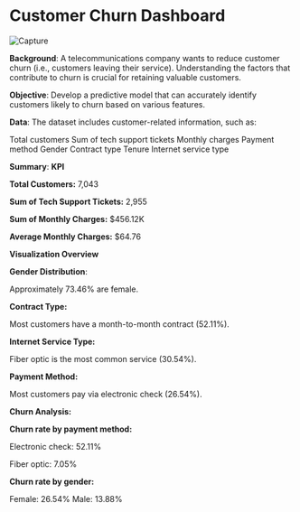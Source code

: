 #  Customer Churn Dashboard


![Capture](https://github.com/aarzoo-collab/Customer-Churn-/assets/173943221/156cdb6d-2b99-4b44-83e7-8d26a1508714)



**Background**: A telecommunications company wants to reduce customer churn (i.e., customers leaving their service). Understanding the factors that contribute to churn is crucial for retaining valuable customers.

**Objective**: Develop a predictive model that can accurately identify customers likely to churn based on various features.


**Data**: The dataset includes customer-related information, such as:

Total customers
Sum of tech support tickets
Monthly charges
Payment method
Gender
Contract type
Tenure
Internet service type

**Summary**: **KPI**


**Total Customers:** 7,043


**Sum of Tech Support Tickets:** 2,955

**Sum of Monthly Charges:** $456.12K

**Average Monthly Charges:** $64.76

**Visualization Overview**

**Gender Distribution**:

Approximately 73.46% are female.

**Contract Type:**

Most customers have a month-to-month contract (52.11%).

**Internet Service Type:**

Fiber optic is the most common service (30.54%).

**Payment Method:**

Most customers pay via electronic check (26.54%).

**Churn Analysis:**

**Churn rate by payment method:**

Electronic check: 52.11%

Fiber optic: 7.05%

**Churn rate by gender:**

Female: 26.54%
Male: 13.88%
